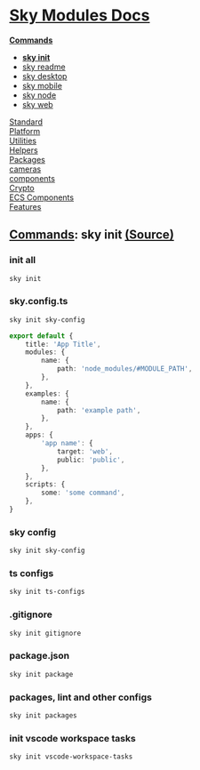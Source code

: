 <!--- This sky init.1 was auto-generated using "pnpm exec sky readme" --> 

# [Sky Modules Docs](../../../README.md)

**[Commands](..%2F..%2F..%2F%5Fcommands%2FREADME.md)**   
* **[sky init](..%2F..%2F..%2F%5Fcommands%2F%5Fdocs%2Fsky-init%2FREADME.md)**
* [sky readme](..%2F..%2F..%2F%5Fcommands%2F%5Fdocs%2Fsky-readme%2FREADME.md)
* [sky desktop](..%2F..%2F..%2F%5Fcommands%2F%5Fdocs%2Fsky-desktop%2FREADME.md)
* [sky mobile](..%2F..%2F..%2F%5Fcommands%2F%5Fdocs%2Fsky-mobile%2FREADME.md)
* [sky node](..%2F..%2F..%2F%5Fcommands%2F%5Fdocs%2Fsky-node%2FREADME.md)
* [sky web](..%2F..%2F..%2F%5Fcommands%2F%5Fdocs%2Fsky-web%2FREADME.md)
  
[Standard](..%2F..%2F..%2Fstandard%2FREADME.md)   
[Platform](..%2F..%2F..%2Fplatform%2FREADME.md)   
[Utilities](..%2F..%2F..%2Futilities%2FREADME.md)   
[Helpers](..%2F..%2F..%2Fhelpers%2FREADME.md)   
[Packages](..%2F..%2F..%2Fpkgs%2FREADME.md)   
[cameras](..%2F..%2F..%2Fcameras%2FREADME.md)   
[components](..%2F..%2F..%2Fcomponents%2FREADME.md)   
[Crypto](..%2F..%2F..%2Fcrypto%2FREADME.md)   
[ECS Components](..%2F..%2F..%2Fecs%2FREADME.md)   
[Features](..%2F..%2F..%2Ffeatures%2FREADME.md)   

## [Commands](..%2F..%2F..%2F%5Fcommands%2FREADME.md): sky init [(Source)](..%2F..%2F..%2F%5Fcommands%2F%5Fdocs%2Fsky-init%2F)

  
### init all

```sh
sky init

```

### sky.config.ts

```sh
sky init sky-config

```

```ts
export default {
    title: 'App Title',
    modules: {
        name: {
            path: 'node_modules/#MODULE_PATH',
        },
    },
    examples: {
        name: {
            path: 'example path',
        },
    },
    apps: {
        'app name': {
            target: 'web',
            public: 'public',
        },
    },
    scripts: {
        some: 'some command',
    },
}

```

### sky config

```sh
sky init sky-config

```

### ts configs

```sh
sky init ts-configs

```

### .gitignore

```sh
sky init gitignore

```

### package.json

```sh
sky init package

```

### packages, lint and other configs

```sh
sky init packages

```

### init vscode workspace tasks

```sh
sky init vscode-workspace-tasks

```